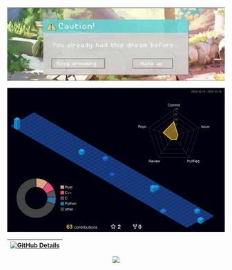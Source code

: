 ![](./Attach/4936251685215514093.jpg)
  
  ![Status](./profile-3d-contrib/profile-night-view.svg)

  <div align="center" >

  | [![GitHub Details](http://github-profile-summary-cards.vercel.app/api/cards/profile-details?username=Ev3rR3d&theme=cobalt2)](https://github.com/vn7n24fzkq/github-profile-summary-cards) |  
 | ----------- |


 

<a href="https://skillicons.dev"   >
  <img src="https://skillicons.dev/icons?i=rust,c,cpp,cs,python,powershell,github,kali,windows,linux,apple,aws,azure" />
</a>
  <br />

  </div>
